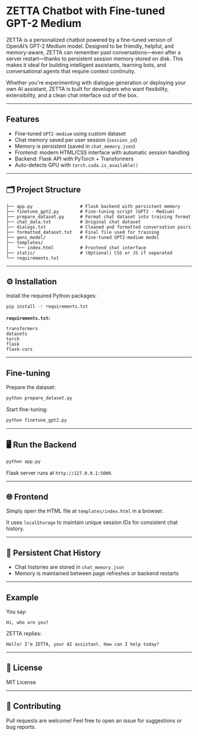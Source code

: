 
#  ZETTA Chatbot with Fine-tuned GPT-2 Medium 

ZETTA is a personalized chatbot powered by a fine-tuned version of OpenAI’s GPT-2 Medium model. Designed to be friendly, helpful, and memory-aware, ZETTA can remember past conversations—even after a server restart—thanks to persistent session memory stored on disk. This makes it ideal for building intelligent assistants, learning bots, and conversational agents that require context continuity.

Whether you're experimenting with dialogue generation or deploying your own AI assistant, ZETTA is built for developers who want flexibility, extensibility, and a clean chat interface out of the box.

---

##  Features

- Fine-tuned `GPT2-medium` using custom dataset
- Chat memory saved per user session (`session_id`)
- Memory is persistent (saved in `chat_memory.json`)
- Frontend: modern HTML/CSS interface with automatic session handling
- Backend: Flask API with PyTorch + Transformers
- Auto-detects GPU with `torch.cuda.is_available()`

---

## 🗂️ Project Structure

```
├── app.py                  # Flask backend with persistent memory
├── finetune_gpt2.py        # Fine-tuning script (GPT2 - Medium)
├── prepare_dataset.py      # Format chat dataset into training format
├── chat_data.txt           # Original chat dataset
├── dialogs.txt             # Cleaned and formatted conversation pairs
├── formatted_dataset.txt   # Final file used for training
├── geni_model/             # Fine-tuned GPT2-medium model
├── templates/
│   └── index.html          # Frontend chat interface
├── static/                 # (Optional) CSS or JS if separated
└── requirements.txt
```

---

## ⚙️ Installation

Install the required Python packages:

```bash
pip install -r requirements.txt
```

**`requirements.txt`:**
```
transformers
datasets
torch
flask
flask-cors
```

---

##  Fine-tuning

Prepare the dataset:

```bash
python prepare_dataset.py
```

Start fine-tuning:

```bash
python finetune_gpt2.py
```

---

## 🖥️ Run the Backend

```bash
python app.py
```

Flask server runs at `http://127.0.0.1:5000`.

---

## 🌐 Frontend

Simply open the HTML file at `templates/index.html` in a browser.

It uses `localStorage` to maintain unique session IDs for consistent chat history.

---

## 📂 Persistent Chat History

- Chat histories are stored in `chat_memory.json`
- Memory is maintained between page refreshes or backend restarts

---

##  Example

You say:
```
Hi, who are you?
```

ZETTA replies:
```
Hello! I’m ZETTA, your AI assistant. How can I help today?
```

---

## 📜 License

MIT License

---

## 🤝 Contributing

Pull requests are welcome! Feel free to open an issue for suggestions or bug reports.
